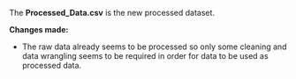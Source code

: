  The **Processed_Data.csv** is the new processed dataset.
 
 **Changes made:**

- The raw data already seems to be processed so only some cleaning and data wrangling seems to be required in order for data to be used as processed data.


